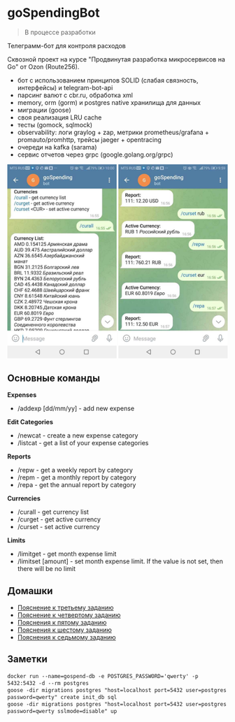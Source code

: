 # goSpendingBot

> В процессе разработки

Телеграмм-бот для контроля расходов

Сквозной проект на курсе "Продвинутая разработка микросервисов на Go" от Ozon (Route256).

- бот с использованием принципов SOLID (слабая связность, интерфейсы) и telegram-bot-api
- парсинг валют с cbr.ru, обработка xml
- memory, orm (gorm) и postgres native хранилища для данных
- миграции (goose)
- своя реализация LRU cache
- тесты (gomock, sqlmock)
- observability: логи graylog + zap, метрики prometheus/grafana + promauto/promhttp, трейсы jaeger + opentracing
- очереди на kafka (sarama)
- сервис отчетов через grpc (google.golang.org/grpc)

<tr>
    <td> <img src="https://raw.githubusercontent.com/cr00z/goSpendingBot/main/images/screenshot1.jpeg" alt="Demo" style="width: 250px;"/> </td>
    <td> <img src="https://raw.githubusercontent.com/cr00z/goSpendingBot/main/images/screenshot2.jpeg" alt="Demo" style="width: 250px;"/> </td>
</tr>

## Основные команды

**Expenses**

- /addexp <category name> <amount> [dd/mm/yy]  - add new expense

**Edit Categories**

- /newcat <category name> - create a new expense category
- /listcat - get a list of your expense categories

**Reports**

- /repw - get a weekly report by category
- /repm - get a monthly report by category
- /repa - get the annual report by category

**Currencies**

- /curall - get currency list
- /curget - get active currency
- /curset <CUR> - set active currency

**Limits**
- /limitget - get month expense limit
- /limitset [amount] - set month expense limit. If the value is not set, then there will be no limit

## Домашки

* [Пояснение к третьему заданию](homeworks/README3.md)
* [Пояснение к четвертому заданию](homeworks/README4.md)
* [Пояснения к пятому заданию](homeworks/README5.md)
* [Пояснения к шестому заданию](homeworks/README6.md)
* [Пояснения к седьмому заданию](homeworks/README7.md)

## Заметки

```
docker run --name=gospend-db -e POSTGRES_PASSWORD='qwerty' -p 5432:5432 -d --rm postgres
goose -dir migrations postgres "host=localhost port=5432 user=postgres password=qwerty" create init_db sql
goose -dir migrations postgres "host=localhost port=5432 user=postgres password=qwerty sslmode=disable" up
```
